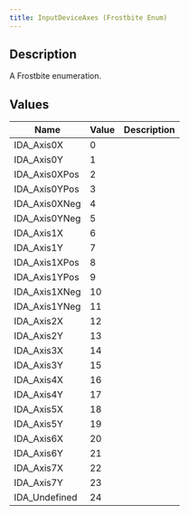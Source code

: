 ```yaml
---
title: InputDeviceAxes (Frostbite Enum)
---
```

## Description

A Frostbite enumeration.

## Values

| Name           | Value | Description |
| -------------- | ----- | ----------- |
| IDA\_Axis0X    | 0     |             |
| IDA\_Axis0Y    | 1     |             |
| IDA\_Axis0XPos | 2     |             |
| IDA\_Axis0YPos | 3     |             |
| IDA\_Axis0XNeg | 4     |             |
| IDA\_Axis0YNeg | 5     |             |
| IDA\_Axis1X    | 6     |             |
| IDA\_Axis1Y    | 7     |             |
| IDA\_Axis1XPos | 8     |             |
| IDA\_Axis1YPos | 9     |             |
| IDA\_Axis1XNeg | 10    |             |
| IDA\_Axis1YNeg | 11    |             |
| IDA\_Axis2X    | 12    |             |
| IDA\_Axis2Y    | 13    |             |
| IDA\_Axis3X    | 14    |             |
| IDA\_Axis3Y    | 15    |             |
| IDA\_Axis4X    | 16    |             |
| IDA\_Axis4Y    | 17    |             |
| IDA\_Axis5X    | 18    |             |
| IDA\_Axis5Y    | 19    |             |
| IDA\_Axis6X    | 20    |             |
| IDA\_Axis6Y    | 21    |             |
| IDA\_Axis7X    | 22    |             |
| IDA\_Axis7Y    | 23    |             |
| IDA\_Undefined | 24    |             |
